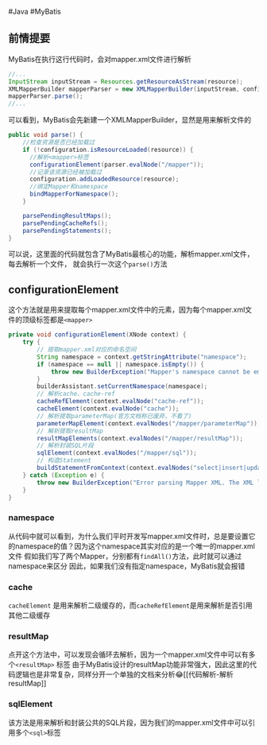 #Java #MyBatis 
## 前情提要
MyBatis在执行这行代码时，会对mapper.xml文件进行解析
```java fold title:mapperElement
//...
InputStream inputStream = Resources.getResourceAsStream(resource);
XMLMapperBuilder mapperParser = new XMLMapperBuilder(inputStream, configuration, resource, configuration.getSqlFragments()); 
mapperParser.parse();
//...
```
可以看到，MyBatis会先新建一个XMLMapperBuilder，显然是用来解析文件的
```java fold title:parse
public void parse() {
    //检查资源是否已经加载过
    if (!configuration.isResourceLoaded(resource)) {
      //解析<mapper>标签
      configurationElement(parser.evalNode("/mapper"));
      //记录该资源已经被加载过
      configuration.addLoadedResource(resource);
      //绑定Mapper和namespace
      bindMapperForNamespace();
    }

    parsePendingResultMaps();
    parsePendingCacheRefs();
    parsePendingStatements();
}
```
可以说，这里面的代码就包含了MyBatis最核心的功能，解析mapper.xml文件，每去解析一个文件， 就会执行一次这个`parse()`方法
## configurationElement
这个方法就是用来提取每个mapper.xml文件中的元素，因为每个mapper.xml文件的顶级标签都是`<mapper>`
```java fold title:configurationElement
private void configurationElement(XNode context) {
    try {
        // 提取mapper.xml对应的命名空间
        String namespace = context.getStringAttribute("namespace");
        if (namespace == null || namespace.isEmpty()) {
            throw new BuilderException("Mapper's namespace cannot be empty");
        }
        builderAssistant.setCurrentNamespace(namespace);
        // 解析cache、cache-ref
        cacheRefElement(context.evalNode("cache-ref"));
        cacheElement(context.evalNode("cache"));
        // 解析提取parameterMap(官方文档称已废弃，不看了)
        parameterMapElement(context.evalNodes("/mapper/parameterMap"));
        // 解析提取resultMap
        resultMapElements(context.evalNodes("/mapper/resultMap"));
        // 解析封装SQL片段
        sqlElement(context.evalNodes("/mapper/sql"));
        // 构造Statement
        buildStatementFromContext(context.evalNodes("select|insert|update|delete"));
    } catch (Exception e) {
        throw new BuilderException("Error parsing Mapper XML. The XML location is '" + resource + "'. Cause: " + e, e);
    }
}
```
### namespace
从代码中就可以看到，为什么我们平时开发写mapper.xml文件时，总是要设置它的namespace的值？因为这个namespace其实对应的是一个唯一的mapper.xml文件
假如我们写了两个Mapper，分别都有`findAll()`方法，此时就可以通过namespace来区分
因此，如果我们没有指定namespace，MyBatis就会报错
### cache
`cacheElement` 是用来解析二级缓存的，而`cacheRefElement`是用来解析是否引用其他二级缓存
### resultMap
点开这个方法中，可以发现会循环去解析，因为一个mapper.xml文件中可以有多个`<resultMap>` 标签
由于MyBatis设计的resultMap功能非常强大，因此这里的代码逻辑也是非常复杂，同样分开一个单独的文档来分析😂[[代码解析-解析resultMap]]
### sqlElement
该方法是用来解析和封装公共的SQL片段，因为我们的mapper.xml文件中可以引用多个`<sql>`标签
